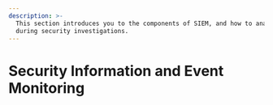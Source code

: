 ```yaml
---
description: >-
  This section introduces you to the components of SIEM, and how to analyze logs
  during security investigations.
---
```


# Security Information and Event Monitoring


